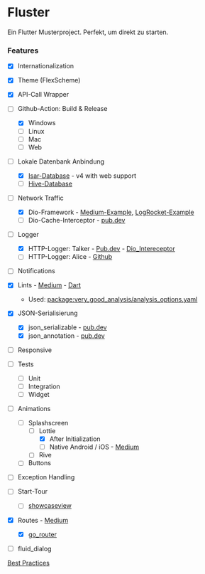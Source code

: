 # Fluster
 Ein Flutter Musterproject. Perfekt, um direkt zu starten.


### Features
- [x] Internationalization
- [x] Theme (FlexScheme)
- [x] API-Call Wrapper 
- [ ] Github-Action: Build & Release
  - [x] Windows
  - [ ] Linux
  - [ ] Mac 
  - [ ] Web
- [ ] Lokale Datenbank Anbindung
  - [x] [Isar-Database](https://github.com/isar/isar) - v4 with web support
  - [ ] [Hive-Database](https://pub.dev/packages/hive)
- [ ] Network Traffic
  - [x] Dio-Framework - [Medium-Example](https://medium.com/dreamwod-tech/flutter-dio-framework-best-practices-668985fc75b7), [LogRocket-Example](https://blog.logrocket.com/networking-flutter-using-dio/)
  - [ ] Dio-Cache-Interceptor - [pub.dev](https://pub.dev/packages/dio_cache_interceptor)
- [ ] Logger
  - [x] HTTP-Logger: Talker - [Pub.dev](https://pub.dev/packages/talker) - [Dio_Intereceptor](https://pub.dev/packages/talker_dio_logger)
  - [ ] HTTP-Logger: Alice - [Github](https://github.com/jhomlala/alice)
- [ ] Notifications
- [x] Lints - [Medium](https://medium.com/@razvantmz/improve-your-coding-with-flutter-lints-58423484c8f7) - [Dart](https://dart.dev/tools/analysis)
  - Used: [package:very_good_analysis/analysis_options.yaml](https://pub.dev/packages/very_good_analysis)
- [x] JSON-Serialisierung
  - [x] json_serializable - [pub.dev](https://pub.dev/packages/json_serializable) 
  - [x] json_annotation - [pub.dev](https://pub.dev/packages/json_annotation) 
- [ ] Responsive
- [ ] Tests
  - [ ] Unit
  - [ ] Integration
  - [ ] Widget
- [ ] Animations
  - [ ] Splashscreen
    - [ ] Lottie
      - [x] After Initialization
      - [ ] Native Android / iOS - [Medium](https://medium.com/@turkergurel19/native-animated-splash-screen-with-lottie-in-flutter-21761532813b)
    - [ ] Rive
  - [ ] Buttons
- [ ] Exception Handling
- [ ] Start-Tour
  - [ ] [showcaseview](https://pub.dev/packages/showcaseview) 
- [x] Routes - [Medium](https://medium.com/@antonio.tioypedro1234/flutter-go-router-the-essential-guide-349ef39ec5b3)
  - [x] [go_router](https://pub.dev/packages/go_router)
- [ ] fluid_dialog



[Best Practices](https://proxify.io/articles/best-practices-for-building-a-scalable-flutter-app#optimal-use-of-constructors)

